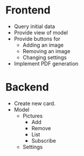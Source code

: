 # Frontend #

 * Query initial data
 * Provide view of model
 * Provide buttons for
   * Adding an image
   * Removing an image
   * Changing settings
 * Implement PDF generation

# Backend #

 * Create new card.
 * Model
   * Pictures
     * Add
     * Remove
     * List
     * Subscribe
   * Settings
